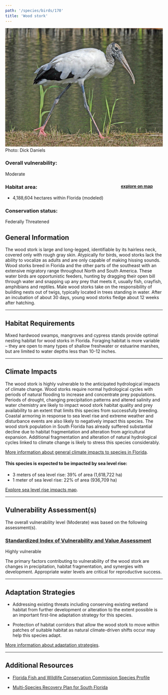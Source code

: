 ```yaml
---
path: '/species/birds/170'
title: 'Wood stork'
---
```


<content-header icon="waterbirds" title="Wood stork" subtitle="Mycteria americana">
</content-header>

<div id="TopSection">

<div class="header-photo"><img src="170.jpg" alt="Photo for 170"/>
<figcaption>Photo: Dick Daniels</figcaption></div>

<div>

### Overall vulnerability:

<div class="vulnerability vulnerability-moderate">Moderate</div>

<h3>Habitat area: 
<a href="/species/birds/170/map" style="float:right;font-size:smaller;margin-right: 2rem;">
<fa-icon name="map"></fa-icon>
explore on map
</a>
</h3>

-   4,188,604 hectares within Florida (modeled)


### Conservation status:

Federally Threatened

</div>
</div>

## General Information

The wood stork is large and long-legged, identifiable by its hairless neck, covered only with rough gray skin.  Atypically for birds, wood storks lack the ability to vocalize as adults and are only capable of making hissing sounds.  Wood storks breed in Florida and the other parts of the southeast with an extensive migratory range throughout North and South America.  These water birds are opportunistic feeders, hunting by dragging their open bill through water and snapping up any prey that meets it, usually fish, crayfish, amphibians and reptiles.  Male wood storks take on the responsibility of building nests out of twigs, typically located in trees standing in water.  After an incubation of about 30 days, young wood storks fledge about 12 weeks after hatching.

<hr />

## Habitat Requirements

Mixed hardwood swamps, mangroves and cypress stands provide optimal nesting habitat for wood storks in Florida.  Foraging habitat is more variable – they are open to many types of shallow freshwater or estuarine marshes, but are limited to water depths less than 10-12 inches.

<hr />

## Climate Impacts

The wood stork is highly vulnerable to the anticipated hydrological impacts of climate change.  Wood storks require normal hydrological cycles with periods of natural flooding to increase and concentrate prey populations.  Periods of drought, changing precipitation patterns and altered salinity and water chemistry are likely to impact wood stork habitat quality and prey availability to an extent that limits this species from successfully breeding.  Coastal armoring in response to sea level rise and extreme weather and disturbance events are also likely to negatively impact this species.  The wood stork population in South Florida has already suffered substantial decline due to habitat fragmentation and alteration from agricultural expansion.  Additional fragmentation and alteration of natural hydrological cycles linked to climate change is likely to stress this species considerably.

[More information about general climate impacts to species in Florida](/impacts/species).


#### This species is expected to be impacted by sea level rise:

- 3 meters of sea level rise: 39% of area (1,618,722 ha)
- 1 meter of sea level rise: 22% of area (936,709 ha)

[Explore sea level rise impacts map](/species/birds/170/map).


<hr />

## Vulnerability Assessment(s)

The overall vulnerability level (Moderate) was based on the following assessment(s).
#### 
<div class="vulnerability-header">
<h3><a href="/impacts/vulnerability/sivva/species">Standardized Index of Vulnerability and Value Assessment</a></h3>
<div class="vulnerability vulnerability-high">Highly vulnerable</div>
</div> 

The primary factors contributing to vulnerability of the wood stork are changes in precipitation, habitat fragmentation, and synergies with development.   Appropriate water levels are critical for reproductive success.


<hr />

## Adaptation Strategies

- Addressing existing threats including conserving existing wetland habitat from further development or alteration to the extent possible is an important first-line adaptation strategy for this species.

- Protection of habitat corridors that allow the wood stork to move within patches of suitable habitat as natural climate-driven shifts occur may help this species adapt.

[More information about adaptation strategies](/strategies).

<hr />


## Additional Resources

- [Florida Fish and Wildlife Conservation Commission Species Profile](https://myfwc.com/wildlifehabitats/profiles/birds/waterbirds/wood-stork/)

- [Multi-Species Recovery Plan for South Florida](https://ecos.fws.gov/docs/recovery_plan/sfl_msrp/SFL_MSRP_Species.pdf)
